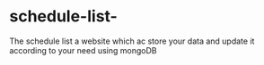 # schedule-list-
The schedule list a website which ac store your data and update it according to your need using mongoDB
